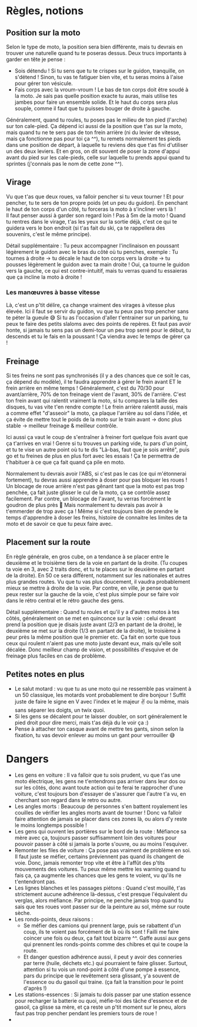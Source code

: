 # Règles, notions
## Position sur la moto
Selon le type de moto, la position sera bien différente, mais tu devrais en trouver une naturelle quand tu te poseras dessus.
Deux trucs importants à garder en tête je pense :
- Sois détendu ! Si tu sens que tu te crispes sur le guidon, tranquille, on s'détend ! Sinon, tu vas te fatiguer bien vite, et tu seras moins à l'aise pour gérer ton vésicule.
- Fais corps avec la vroum-vroum ! Le bas de ton corps doit être soudé à la moto. Je sais pas quelle position exacte tu auras, mais utilise tes jambes pour faire un ensemble solide. Et le haut du corps sera plus souple, comme il faut que tu puisses bouger de droite à gauche.

Généralement, quand tu roules, tu poses pas le milieu de ton pied (l'arche) sur ton cale-pied. Ça dépend ici aussi de la position que t'as sur la moto, mais quand tu ne te sers pas de ton frein arrière (ni du levier de vitesse, mais ça fonctionne pas pour toi ça ^^), tu remets normalement tes pieds dans une position de départ, à laquelle tu reviens dès que t'as fini d'utiliser un des deux leviers.
Et en gros, on dit souvent de poser la zone d'appui avant du pied sur les cale-pieds, celle sur laquelle tu prends appui quand tu sprintes (j'connais pas le nom de cette zone ^^).

## Virage
Vu que t'as que deux roues, va falloir pencher si tu veux tourner !
Et pour pencher, tu te sers de ton propre poids (et un peu du guidon). En penchant le haut de ton corps d'un côté, tu forceras la moto à s'incliner vers là !<br/>
Il faut penser aussi à garder son regard loin ! Pas à 5m de la moto ! Quand tu rentres dans le virage, t'as les yeux sur la sortie déjà, c'est ce qui te guidera vers le bon endroit (si t'as fait du ski, ça te rappellera des souvenirs, c'est le même principe).

Détail supplémentaire :
Tu peux accompagner l'inclinaison en poussant légèrement le guidon avec le bras du côté où tu penches, exemple :
Tu tournes à droite -> tu décale le haut de ton corps vers la droite -> tu pousses légèrement le guidon avec ta main droite !
Oui, ça tourne le guidon vers la gauche, ce qui est contre-intuitif, mais tu verras quand tu essaieras que ça incline la moto à droite !

### Les manœuvres à basse vitesse
Là, c'est un p'tit délire, ça change vraiment des virages à vitesse plus élevée.
Ici il faut se servir du guidon, vu que tu peux pas trop pencher sans te péter la gueule 😅
Si tu as l'occasion d'aller t'entrainer sur un parking, tu peux te faire des petits slaloms avec des points de repères.
Et faut pas avoir honte, si jamais tu sens pas un demi-tour un peu trop serré pour le début, tu descends et tu le fais en la poussant ! Ça viendra avec le temps de gérer ça !

## Freinage
Si tes freins ne sont pas synchronisés (il y a des chances que ce soit le cas, ça dépend du modèle), il te faudra apprendre à gérer le frein avant ET le frein arrière en même temps !
Généralement, c'est du 70/30 pour avant/arrière, 70% de ton freinage vient de l'avant, 30% de l'arrière. C'est ton frein avant qui ralentit vraiment la moto, si tu compares la taille des disques, tu vas vite t'en rendre compte ! Le frein arrière ralentit aussi, mais a comme effet "d'asseoir" la moto, ça plaque l'arrière au sol dans l'idée, et ça évite de mettre tout le poids de la moto sur le train avant -> donc plus stable -> meilleur freinage & meilleur contrôle.

Ici aussi ça vaut le coup de s'entraîner à freiner fort quelque fois avant que ça t'arrives en vrai ! Genre si tu trouves un parking vide, tu pars d'un point, et tu te vise un autre point où tu te dis "Là-bas, faut que je sois arrêté", puis go et tu freines de plus en plus fort avec les essais ! Ça te permettra de t'habituer à ce que ça fait quand ça pile en moto.

Normalement tu devrais avoir l'ABS, si c'est pas le cas (ce qui m'étonnerai fortement), tu devras aussi apprendre à doser pour pas bloquer les roues ! 
Un blocage de roue arrière n'est pas gênant tant que la moto est pas trop penchée, ça fait juste glisser le cul de la moto, ça se contrôle assez facilement. Par contre, un blocage de l'avant, tu verras forcément le goudron de plus près 🤣
Mais normalement tu devrais pas avoir à t'emmerder de trop avec ça ! Même si c'est toujours bien de prendre le temps d'apprendre à doser les freins, histoire de connaitre les limites de ta moto et de savoir ce que tu peux faire avec.

## Placement sur la route
En règle générale, en gros cube, on a tendance à se placer entre le deuxième et le troisième tiers de la voie en partant de la droite. (Tu coupes ta voie en 3, avec 2 traits donc, et tu te places sur le deuxième en partant de la droite).
En 50 ce sera différent, notamment sur les nationales et autres plus grandes routes. Vu que tu vas plus doucement, il vaudra probablement mieux se mettre à droite de la voie. Par contre, en ville, je pense que tu peux rester sur la gauche de la voie, c'est plus simple pour se faire voir dans le rétro central et le rétro gauche des gens.

Détail supplémentaire :
Quand tu roules et qu'il y a d'autres motos à tes côtés, généralement on se met en quinconce sur la voie : celui devant prend la position que je disais juste avant (2/3 en partant de la droite), le deuxième se met sur la droite (1/3 en partant de la droite), le troisième à peur près la même position que le premier etc.
Ça fait en sorte que tous ceux qui roulent n'aient pas une moto juste devant eux, mais qu'elle soit décalée. Donc meilleur champ de vision, et possibilités d'esquive et de freinage plus faciles en cas de problème.

## Petites notes en plus
- Le salut motard : vu que tu as une moto qui ne ressemble pas vraiment à un 50 classique, les motards vont probablement te dire bonjour ! Suffit juste de faire le signe en V avec l'index et le majeur ✌ ou la même, mais sans séparer les doigts, un twix quoi.
- Si les gens se décalent pour te laisser doubler, on sort généralement le pied droit pour dire merci, mais t'as déjà du le voir ça :)
- Pense à attacher ton casque avant de mettre tes gants, sinon selon la fixation, tu vas devoir enlever au moins un gant pour verrouiller 😅
# Dangers
- Les gens en voiture :
	Il va falloir que tu sois prudent, vu que t'as une moto électrique, les gens ne t'entendrons pas arriver dans leur dos ou sur les côtés, donc avant toute action qui te ferai te rapprocher d'une voiture, c'est toujours bon d'essayer de s'assurer que l'autre t'a vu, en cherchant son regard dans le retro ou autre.
- Les angles morts :
	Beaucoup de personnes s'en battent royalement les couilles de vérifier les angles morts avant de tourner ! Donc va falloir faire attention de jamais se placer dans ces zones là, ou alors d'y reste le moins longtemps possible !
- Les gens qui ouvrent les portières sur le bord de la route :
	Méfiance sa mère avec ça, toujours passer suffisamment loin des voitures pour pouvoir passer à côté si jamais la porte s'ouvre, ou au moins l'esquiver.
- Remonter les files de voiture :
	Ça pose pas vraiment de problème en soi. Il faut juste se méfier, certains préviennent pas quand ils changent de voie. Donc, jamais remonter trop vite et être à l'affût des p'tits mouvements des voitures. Tu peux même mettre les warning quand tu fais ça, ça augmente les chances que les gens te voient, vu qu'ils ne t'entendront pas.
- Les lignes blanches et les passages piétons :
	Quand c'est mouillé, t'as strictement aucune adhérence là-dessus, c'est presque l'équivalent du verglas, alors méfiance. Par principe, ne penche jamais trop quand tu sais que tes roues vont passer sur de la peinture au sol, même sur route sèche.
- Les ronds-points, deux raisons :
	- Se méfier des camions qui prennent large, puis se rabattent d'un coup, ils te voient pas forcément de là où ils sont ! Failli me faire coincer une fois ou deux, ça fait tout bizarre ^^. Gaffe aussi aux gens qui prennent les ronds-points comme des chibres et qui te coupe la route.
	- Et danger question adhérence aussi, il peut y avoir des conneries par terre (huile, déchets etc.) qui pourraient te faire glisser. Surtout, attention si tu vois un rond-point à côté d'une pompe à essence, pars du principe que le revêtement sera glissant, y'a souvent de l'essence ou du gasoil qui traine. (ça fait la transition pour le point d'après !)
- Les stations-essences :
	Si jamais tu dois passer par une station essence pour recharger la batterie ou quoi, méfie-toi des tâche d'essence et de gasoil, ça glisse sa mère, et ça reste un p'tit moment sur le pneu, alors faut pas trop pencher pendant les premiers tours de roue !
- 
